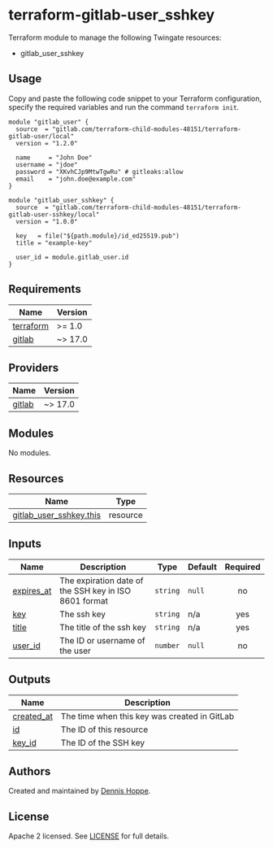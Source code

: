 # terraform-gitlab-user_sshkey

Terraform module to manage the following Twingate resources:

* gitlab_user_sshkey

## Usage

Copy and paste the following code snippet to your Terraform configuration,
specify the required variables and run the command `terraform init`.

```hcl
module "gitlab_user" {
  source  = "gitlab.com/terraform-child-modules-48151/terraform-gitlab-user/local"
  version = "1.2.0"

  name     = "John Doe"
  username = "jdoe"
  password = "XKvhCJp9MtwTgwRu" # gitleaks:allow
  email    = "john.doe@example.com"
}

module "gitlab_user_sshkey" {
  source  = "gitlab.com/terraform-child-modules-48151/terraform-gitlab-user-sshkey/local"
  version = "1.0.0"

  key   = file("${path.module}/id_ed25519.pub")
  title = "example-key"

  user_id = module.gitlab_user.id
}
```

<!-- BEGIN_TF_DOCS -->
## Requirements

| Name | Version |
|------|---------|
| <a name="requirement_terraform"></a> [terraform](#requirement\_terraform) | >= 1.0 |
| <a name="requirement_gitlab"></a> [gitlab](#requirement\_gitlab) | ~> 17.0 |

## Providers

| Name | Version |
|------|---------|
| <a name="provider_gitlab"></a> [gitlab](#provider\_gitlab) | ~> 17.0 |

## Modules

No modules.

## Resources

| Name | Type |
|------|------|
| [gitlab_user_sshkey.this](https://registry.terraform.io/providers/gitlabhq/gitlab/latest/docs/resources/user_sshkey) | resource |

## Inputs

| Name | Description | Type | Default | Required |
|------|-------------|------|---------|:--------:|
| <a name="input_expires_at"></a> [expires\_at](#input\_expires\_at) | The expiration date of the SSH key in ISO 8601 format | `string` | `null` | no |
| <a name="input_key"></a> [key](#input\_key) | The ssh key | `string` | n/a | yes |
| <a name="input_title"></a> [title](#input\_title) | The title of the ssh key | `string` | n/a | yes |
| <a name="input_user_id"></a> [user\_id](#input\_user\_id) | The ID or username of the user | `number` | `null` | no |

## Outputs

| Name | Description |
|------|-------------|
| <a name="output_created_at"></a> [created\_at](#output\_created\_at) | The time when this key was created in GitLab |
| <a name="output_id"></a> [id](#output\_id) | The ID of this resource |
| <a name="output_key_id"></a> [key\_id](#output\_key\_id) | The ID of the SSH key |
<!-- END_TF_DOCS -->

## Authors

Created and maintained by [Dennis Hoppe](https://gitlab.com/dhoppeIT).

## License

Apache 2 licensed. See [LICENSE](LICENSE) for full details.
